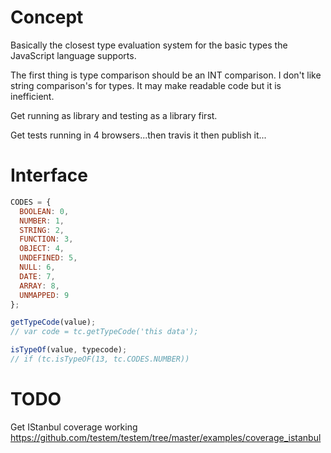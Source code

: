 
# Concept

Basically the closest type evaluation system for the basic types the JavaScript language supports.

The first thing is type comparison should be an INT comparison.
I don't like string comparison's for types.  It may make readable code but it is inefficient.

Get running as library and testing as a library first.

Get tests running in 4 browsers...then travis it then publish it...



# Interface

```JavaScript
CODES = {
  BOOLEAN: 0,
  NUMBER: 1,
  STRING: 2,
  FUNCTION: 3,
  OBJECT: 4,
  UNDEFINED: 5,
  NULL: 6,
  DATE: 7,
  ARRAY: 8,
  UNMAPPED: 9
};

getTypeCode(value);
// var code = tc.getTypeCode('this data');

isTypeOf(value, typecode);
// if (tc.isTypeOF(13, tc.CODES.NUMBER))
```

# TODO

Get IStanbul coverage working
https://github.com/testem/testem/tree/master/examples/coverage_istanbul
